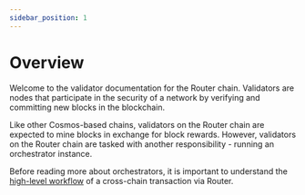 ```yaml
---
sidebar_position: 1
---
```


# Overview

Welcome to the validator documentation for the Router chain. Validators are nodes that participate in the security of a network by verifying and committing new blocks in the blockchain.

Like other Cosmos-based chains, validators on the Router chain are expected to mine blocks in exchange for block rewards. However, validators on the Router chain are tasked with another responsibility - running an orchestrator instance.

Before reading more about orchestrators, it is important to understand the <a href="../omnichain-framework/understanding-omnichain-framework" target="_blank">high-level workflow</a> of a cross-chain transaction via Router.